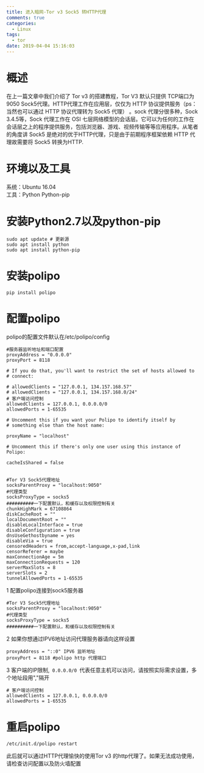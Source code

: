 ```yaml
---
title: 进入暗网-Tor v3 Sock5 转HTTP代理
comments: true
categories:
  - Linux
tags:
  - tor
date: 2019-04-04 15:16:03
---
```

# 概述
在上一篇文章中我们介绍了 Tor v3 的搭建教程，Tor V3 默认只提供 TCP端口为 9050 Sock5代理。HTTP代理工作在应用层，仅仅为 HTTP
协议提供服务（ps：当然也可以通过 HTTP 协议代理转为 Sock5 代理） 。sock 代理分很多种，Sock 3.4.5等，Sock 代理工作在 OSI
七层网络模型的会话层。它可以为任何的工作在会话层之上的程序提供服务，包括浏览器、游戏、视频传输等等应用程序。从笔者的角度讲
Sock5 是绝对的优于HTTP代理，只是由于前期程序框架依赖 HTTP 代理故需要将 Sock5 转换为HTTP.
<!--more-->

# 环境以及工具

系统：Ubuntu 16.04<br />工具：Python Python-pip

# 安装Python2.7以及python-pip

```shell
sudo apt update # 更新源
sudo apt install python
sudo apt install python-pip
```

<a name="a9484aef"></a>

# 安装polipo

```shell
pip install polipo
```

<a name="4cc35e97"></a>

# 配置polipo

polipo的配置文件默认在/etc/polipo/config

```shell
#服务器监听地址和端口配置
proxyAddress = "0.0.0.0"
proxyPort = 8118

# If you do that, you'll want to restrict the set of hosts allowed to
# connect:

# allowedClients = "127.0.0.1, 134.157.168.57"
# allowedClients = "127.0.0.1, 134.157.168.0/24"
# 客户端访问控制
allowedClients = 127.0.0.1, 0.0.0.0/0
allowedPorts = 1-65535

# Uncomment this if you want your Polipo to identify itself by
# something else than the host name:

proxyName = "localhost"

# Uncomment this if there's only one user using this instance of Polipo:

cacheIsShared = false


#Tor V3 Sock5代理地址
socksParentProxy = "localhost:9050"
#代理类型
socksProxyType = socks5
##########一下配置默认，和缓存以及权限控制有关
chunkHighMark = 67108864
diskCacheRoot = ""
localDocumentRoot = ""
disableLocalInterface = true
disableConfiguration = true
dnsUseGethostbyname = yes
disableVia = true
censoredHeaders = from,accept-language,x-pad,link
censorReferer = maybe
maxConnectionAge = 5m
maxConnectionRequests = 120
serverMaxSlots = 8
serverSlots = 2
tunnelAllowedPorts = 1-65535

```

1 配置polipo连接到sock5服务器

```shell
#Tor V3 Sock5代理地址
socksParentProxy = "localhost:9050"
#代理类型
socksProxyType = socks5
##########一下配置默认，和缓存以及权限控制有关
```

2 如果你想通过IPV6地址访问代理服务器请向这样设置

```
proxyAddress = "::0" IPV6 监听地址
proxyPort = 8118 #polipo http 代理端口
```

3 客户端的IP限制,` 0.0.0.0/0 `代表任意主机可以访问，请按照实际需求设置，多个地址段用","隔开

```
# 客户端访问控制
allowedClients = 127.0.0.1, 0.0.0.0/0
allowedPorts = 1-65535
```

<a name="e0ae5e26"></a>

# 重启polipo

```
/etc/init.d/polipo restart
```

此后就可以通过HTTP代理愉快的使用Tor v3 的http代理了。如果无法成功使用，请检查访问配置以及防火墙配置

